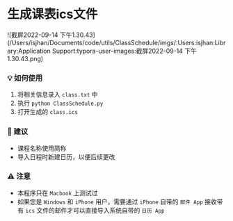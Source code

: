 # 生成课表ics文件

![截屏2022-09-14 下午1.30.43](/Users/isjhan/Documents/code/utils/ClassSchedule/imgs/:Users:isjhan:Library:Application Support:typora-user-images:截屏2022-09-14 下午1.30.43.png)

### 💡 如何使用

1. 将相关信息录入 `class.txt` 中
2. 执行 `python ClassSchedule.py` 
3. 打开生成的 `class.ics` 



### 📒 建议

+ 课程名称使用简称
+ 导入日程时新建日历，以便后续更改



### ⚠️ 注意

+ 本程序只在 `Macbook` 上测试过
+ 如果您是 `Windows` 和 `iPhone` 用户，需要通过 `iPhone` 自带的 `邮件 App` 接收带有 `ics` 文件的邮件才可以直接导入系统自带的 `日历 App`   


